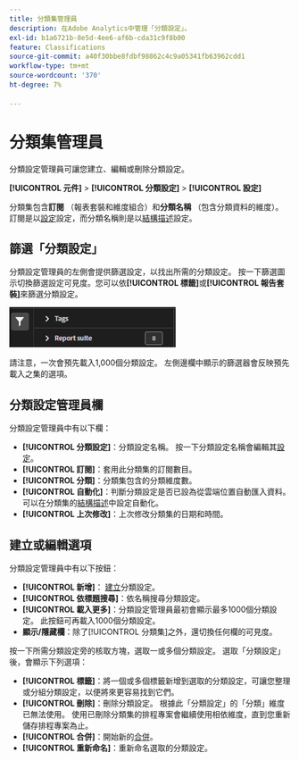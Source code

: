 ```yaml
---
title: 分類集管理員
description: 在Adobe Analytics中管理「分類設定」。
exl-id: b1a6721b-8e5d-4ee6-af6b-cda31c9f8b00
feature: Classifications
source-git-commit: a40f30bbe8fdbf98862c4c9a05341fb63962cdd1
workflow-type: tm+mt
source-wordcount: '370'
ht-degree: 7%

---
```


# 分類集管理員

分類設定管理員可讓您建立、編輯或刪除分類設定。

**[!UICONTROL 元件]** > **[!UICONTROL 分類設定]** > **[!UICONTROL 設定]**

分類集包含&#x200B;**訂閱** （報表套裝和維度組合）和&#x200B;**分類名稱** （包含分類資料的維度）。 訂閱是以[設定](settings.md)設定，而分類名稱則是以[結構描述](schema.md)設定。

## 篩選「分類設定」

分類設定管理員的左側會提供篩選設定，以找出所需的分類設定。 按一下篩選圖示切換篩選設定可見度。您可以依&#x200B;**[!UICONTROL 標籤]**&#x200B;或&#x200B;**[!UICONTROL 報告套裝]**&#x200B;來篩選分類設定。

![「分類設定」篩選](../../assets/classification-set-filters.png)

請注意，一次會預先載入1,000個分類設定。 左側邊欄中顯示的篩選器會反映預先載入之集的選項。

## 分類設定管理員欄

分類設定管理員中有以下欄：

* **[!UICONTROL 分類設定]**：分類設定名稱。 按一下分類設定名稱會編輯其[設定](settings.md)。
* **[!UICONTROL 訂閱]**：套用此分類集的訂閱數目。
* **[!UICONTROL 分類]**：分類集包含的分類維度數。
* **[!UICONTROL 自動化]**：判斷分類設定是否已設為從雲端位置自動匯入資料。 可以在分類集的[結構描述](schema.md)中設定自動化。
* **[!UICONTROL 上次修改]**：上次修改分類集的日期和時間。

## 建立或編輯選項

分類設定管理員中有以下按鈕：

* **[!UICONTROL 新增]**： [建立](create.md)分類設定。
* **[!UICONTROL 依標題搜尋]**：依名稱搜尋分類設定。
* **[!UICONTROL 載入更多]**：分類設定管理員最初會顯示最多1000個分類設定。 此按鈕可再載入1000個分類設定。
* **顯示/隱藏欄**：除了[!UICONTROL 分類集]之外，還切換任何欄的可見度。

按一下所需分類設定旁的核取方塊，選取一或多個分類設定。 選取「分類設定」後，會顯示下列選項：

* **[!UICONTROL 標籤]**：將一個或多個標籤新增到選取的分類設定，可讓您整理或分組分類設定，以便將來更容易找到它們。
* **[!UICONTROL 刪除]**：刪除分類設定。 根據此「分類設定」的「分類」維度已無法使用。 使用已刪除分類集的排程專案會繼續使用相依維度，直到您重新儲存排程專案為止。
* **[!UICONTROL 合併]**：開始新的[合併](../consolidations/process.md)。
* **[!UICONTROL 重新命名]**：重新命名選取的分類設定。
